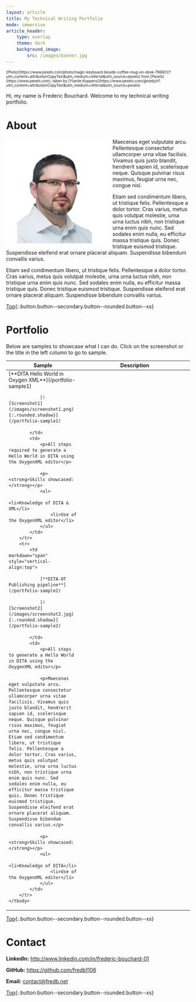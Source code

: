 ```yaml
---
layout: article
title: My Technical Writing Portfolio
mode: immersive
article_header:
    type: overlay
    theme: dark
    background_image: 
        src: /images/banner.jpg
---
```


<div class="grid">
  <div class="cell cell--8"></div>
  <div class="cell cell--4" style="font-size: x-small;" markdown="span">[Photo](https://www.pexels.com/photo/magic-keyboard-beside-coffee-mug-on-desk-796601/?utm_content=attributionCopyText&utm_medium=referral&utm_source=pexels) from [Pexels](https://www.pexels.com), taken by [Ylanite Koppens](https://www.pexels.com/@nietjuh?utm_content=attributionCopyText&utm_medium=referral&utm_source=pexels)</div>
</div>




Hi, my name is Frederic Bouchard. Welcome to my technical writing portfolio.

# About

<img src="/images/Headshot.png" alt="Frederic Bouchard" class="circle border shadow" width="280" style="float: left; margin: 6px 12px 6px 0px;"> 
Maecenas eget vulputate arcu. Pellentesque consectetur ullamcorper urna vitae facilisis. Vivamus quis justo blandit, hendrerit sapien id, scelerisque neque. Quisque pulvinar risus maximus, feugiat urna nec, congue nisl. 

Etiam sed condimentum libero, ut tristique felis. Pellentesque a dolor tortor. Cras varius, metus quis volutpat molestie, urna urna luctus nibh, non tristique urna enim quis nunc. Sed sodales enim nulla, eu efficitur massa tristique quis. Donec tristique euismod tristique. Suspendisse eleifend erat ornare placerat aliquam. Suspendisse bibendum convallis varius.

Etiam sed condimentum libero, ut tristique felis. Pellentesque a dolor tortor. Cras varius, metus quis volutpat molestie, urna urna luctus nibh, non tristique urna enim quis nunc. Sed sodales enim nulla, eu efficitur massa tristique quis. Donec tristique euismod tristique. Suspendisse eleifend erat ornare placerat aliquam. Suspendisse bibendum convallis varius.


[<i class="fas fa-arrow-up"></i> Top](/){:.button.button--secondary.button--rounded.button--xs}

# Portfolio

Below are samples to showcase what I can do. Click on the screenshot or the title in the left column to go to sample.

<table>
    <colgroup>
        <col width="40%" />
        <col width="60%" />
    </colgroup>
    <thead>
        <tr class="header">
            <th>Sample</th>
            <th>Description</th>
        </tr>
    </thead>
    <tbody>
        <tr>
            <td markdown="span" style="vertical-align:top">
                [**DITA Hello World in Oxygen XML**](/portfolio-sample1)

                [![Screenshot1](/images/screenshot1.png){:.rounded.shadow}](/portfolio-sample1)

            </td>
            <td>
                <p>All steps required to generate a Hello World in DITA using the OxygenXML editor</p>

                <p><strong>Skills showcased:</strong></p>
                <ul>
                    <li>Knowledge of DITA & XML</li>
                    <li>Use of the OxygenXML editor</li>
                </ul>
            </td>
        </tr>
        <tr>
            <td markdown="span" style="vertical-align:top">

                [**DITA-OT Publishing pipeline**](/portfolio-sample2)

                [![Screenshot2](/images/screenshot2.jpg){:.rounded.shadow}](/portfolio-sample2)

            </td>
            <td>
                <p>All steps to generate a Hello World in DITA using the OxygenXML editor</p>

                <p>Maecenas eget vulputate arcu. Pellentesque consectetur ullamcorper urna vitae facilisis. Vivamus quis justo blandit, hendrerit sapien id, scelerisque neque. Quisque pulvinar risus maximus, feugiat urna nec, congue nisl. Etiam sed condimentum libero, ut tristique felis. Pellentesque a dolor tortor. Cras varius, metus quis volutpat molestie, urna urna luctus nibh, non tristique urna enim quis nunc. Sed sodales enim nulla, eu efficitur massa tristique quis. Donec tristique euismod tristique. Suspendisse eleifend erat ornare placerat aliquam. Suspendisse bibendum convallis varius.</p>

                <p><strong>Skills showcased:</strong></p>
                <ul>
                    <li>Knowledge of DITA</li>
                    <li>Use of the OxygenXML editor</li>
                </ul>
            </td>
        </tr>
    </tbody>
</table>

[<i class="fas fa-arrow-up"></i> Top](/){:.button.button--secondary.button--rounded.button--xs}

# Contact

**LinkedIn:** <http://www.linkedin.com/in/frederic-bouchard-01>

**GitHub:** <https://github.com/fredb1106>

**Email:** [contact@fredb.net](mailto:contact@fredb.net)

[<i class="fas fa-arrow-up"></i> Top](/){:.button.button--secondary.button--rounded.button--xs}

